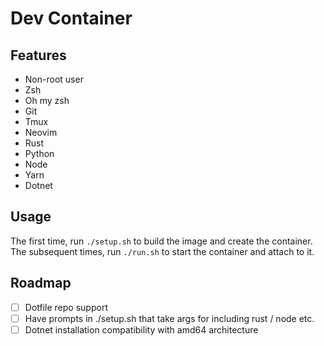 # Dev Container

## Features

- Non-root user
- Zsh
- Oh my zsh
- Git
- Tmux
- Neovim
- Rust
- Python
- Node
- Yarn
- Dotnet

## Usage

The first time, run `./setup.sh` to build the image and create the container.\
The subsequent times, run `./run.sh` to start the container and attach to it.

## Roadmap

- [ ] Dotfile repo support
- [ ] Have prompts in ./setup.sh that take args for including rust / node etc.
- [ ] Dotnet installation compatibility with amd64 architecture

